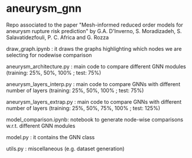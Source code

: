 # aneurysm_gnn
Repo associated to the paper "Mesh-informed reduced order models for aneurysm rupture risk prediction" by G.A. D'Inverno, S. Moradizadeh, S. Salavatidezfouli, P. C. Africa and G. Rozza

draw_graph.ipynb : it draws the graphs highlighting which nodes we are selecting for nodewise comparison

aneurysm_architecture.py :  main code to compare different GNN modules (training: 25%, 50%, 100% ; test: 75%)

aneurysm_layers_interp.py :  main code to compare GNNs with different number of layers (training: 25%, 50%, 100% ; test: 75%)

aneurysm_layers_extrap.py :  main code to compare GNNs with different number of layers (training: 25%, 50%, 75%, 100% ; test: 125%)

model_comparison.ipynb: notebook to generate node-wise comparisons w.r.t. different GNN modules

model.py : it contains the GNN class

utils.py :  miscellaneous (e.g. dataset generation)